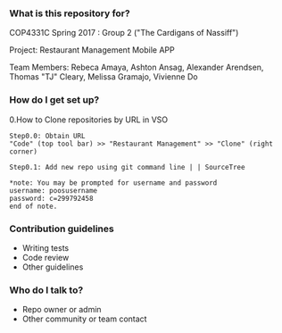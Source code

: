 ### What is this repository for? ###

COP4331C Spring 2017 : Group 2 ("The Cardigans of Nassiff")

Project: Restaurant Management Mobile APP

Team Members: Rebeca Amaya, Ashton Ansag,
Alexander Arendsen, Thomas "TJ" Cleary,
Melissa Gramajo, Vivienne Do

### How do I get set up? ###

0.How to Clone repositories by URL in VSO

    Step0.0: Obtain URL 
    "Code" (top tool bar) >> "Restaurant Management" >> "Clone" (right corner) 
    
    Step0.1: Add new repo using git command line | | SourceTree 
    
    *note: You may be prompted for username and password
    username: poosusername
    password: c=299792458 
    end of note. 
    

### Contribution guidelines ###

* Writing tests
* Code review
* Other guidelines

### Who do I talk to? ###

* Repo owner or admin
* Other community or team contact
